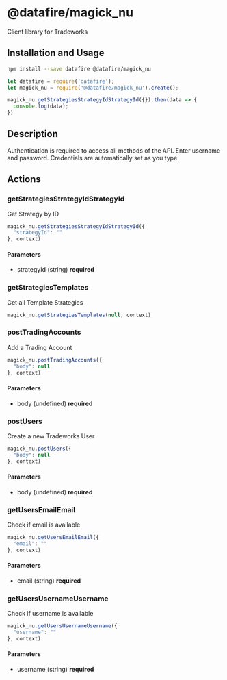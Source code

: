 # @datafire/magick_nu

Client library for Tradeworks

## Installation and Usage
```bash
npm install --save datafire @datafire/magick_nu
```

```js
let datafire = require('datafire');
let magick_nu = require('@datafire/magick_nu').create();

magick_nu.getStrategiesStrategyIdStrategyId({}).then(data => {
  console.log(data);
})
```

## Description
Authentication is required to access all methods of the API. Enter username and password.
                Credentials are automatically set as you type.

## Actions
### getStrategiesStrategyIdStrategyId
Get Strategy by ID


```js
magick_nu.getStrategiesStrategyIdStrategyId({
  "strategyId": ""
}, context)
```

#### Parameters
* strategyId (string) **required**

### getStrategiesTemplates
Get all Template Strategies


```js
magick_nu.getStrategiesTemplates(null, context)
```


### postTradingAccounts
Add a Trading Account


```js
magick_nu.postTradingAccounts({
  "body": null
}, context)
```

#### Parameters
* body (undefined) **required**

### postUsers
Create a new Tradeworks User


```js
magick_nu.postUsers({
  "body": null
}, context)
```

#### Parameters
* body (undefined) **required**

### getUsersEmailEmail
Check if email is available


```js
magick_nu.getUsersEmailEmail({
  "email": ""
}, context)
```

#### Parameters
* email (string) **required**

### getUsersUsernameUsername
Check if username is available


```js
magick_nu.getUsersUsernameUsername({
  "username": ""
}, context)
```

#### Parameters
* username (string) **required**

